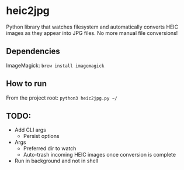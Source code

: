 # heic2jpg
Python library that watches filesystem and automatically converts HEIC images as they appear into JPG files. No more manual file conversions!

## Dependencies
ImageMagick: ```brew install imagemagick```

## How to run
From the project root: ``` python3 heic2jpg.py ~/ ```

## TODO:

* Add CLI args
  * Persist options
* Args
  * Preferred dir to watch
  * Auto-trash incoming HEIC images once conversion is complete
* Run in background and not in shell